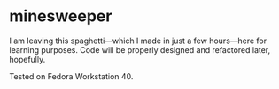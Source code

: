 # minesweeper
I am leaving this spaghetti—which I made in just a few hours—here for learning purposes. Code will be properly designed and refactored later, hopefully.

Tested on Fedora Workstation 40.

